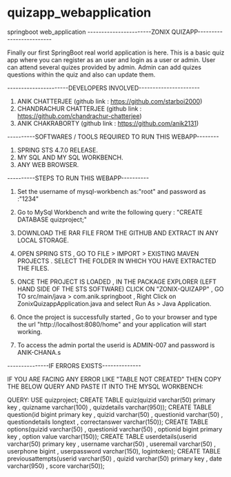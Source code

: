 # quizapp_webapplication
springboot web_application
-----------------------ZONIX QUIZAPP-------------------------

Finally our first SpringBoot real world application is here. 
This is a basic quiz app where you can register as an user and login as a user or admin.
User can attend several quizes provided by admin.
Admin can add quizes questions within the quiz and also can update them.

----------------------DEVELOPERS INVOLVED----------------------
1. ANIK CHATTERJEE (github link : https://github.com/starboi2000)
2. CHANDRACHUR CHATTERJEE (github link : https://github.com/chandrachur-chatterjee)
3. ANIK CHAKRABORTY (github link : https://github.com/anik2131)


----------SOFTWARES / TOOLS REQUIRED TO RUN THIS WEBAPP--------
1. SPRING STS 4.7.0 RELEASE.
2. MY SQL AND MY SQL WORKBENCH.
3. ANY WEB BROWSER.

----------STEPS TO RUN THIS WEBAPP----------
1. Set the username of mysql-workbench as:"root" and password as :"1234"
2. Go to MySql Workbench and write the following query : "CREATE DATABASE quizproject;"
3. DOWNLOAD THE RAR FILE FROM THE GITHUB AND EXTRACT IN ANY LOCAL STORAGE.
4. OPEN SPRING STS , GO TO FILE > IMPORT > EXISTING MAVEN PROJECTS . SELECT THE FOLDER IN WHICH YOU HAVE EXTRACTED THE FILES.
5. ONCE THE PROJECT IS LOADED , IN THE PACKAGE EXPLORER (LEFT HAND SIDE OF THE STS SOFTWARE) CLICK ON "ZONIX-QUIZAPP" , 
          GO TO src/main/java > com.anik.springboot , Right Click on ZonixQuizappApplication.java and select Run As > Java Application.

6. Once the project is successfully started , Go to your browser and type the url "http://localhost:8080/home" and your application will start working.
7. To access the admin portal the userid is ADMIN-007 and password is ANIK-CHANA.s

---------------IF ERRORS EXISTS--------------

IF YOU ARE FACING ANY ERROR LIKE "TABLE NOT CREATED" THEN  COPY THE BELOW QUERY AND PASTE IT INTO THE MYSQL WORKBENCH:

QUERY:
USE quizproject;
CREATE TABLE quiz(quizid varchar(50) primary key , quizname varchar(100) , quizdetails varchar(950)); 
CREATE TABLE question(id bigint primary key , quizid varchar(50) , questionid varchar(50) , questiondetails longtext , correctanswer varchar(150));
CREATE TABLE options(quizid varchar(50) , questionid varchar(50) , optionid bigint primary key , option value varchar(150));
CREATE TABLE userdetails(userid varchar(50) primary key , username varchar(50) , useremail varchar(50) , userphone bigint , userpassword varchar(150), logintoken);
CREATE TABLE previousattempts(userid varchar(50) , quizid varchar(50) primary key , date varchar(950) , score varchar(50));
